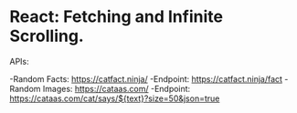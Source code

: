 # React: Fetching and Infinite Scrolling.

APIs:

-Random Facts: https://catfact.ninja/
    -Endpoint: https://catfact.ninja/fact
-Random Images: https://cataas.com/
    -Endpoint: https://cataas.com/cat/says/${text}?size=50&json=true